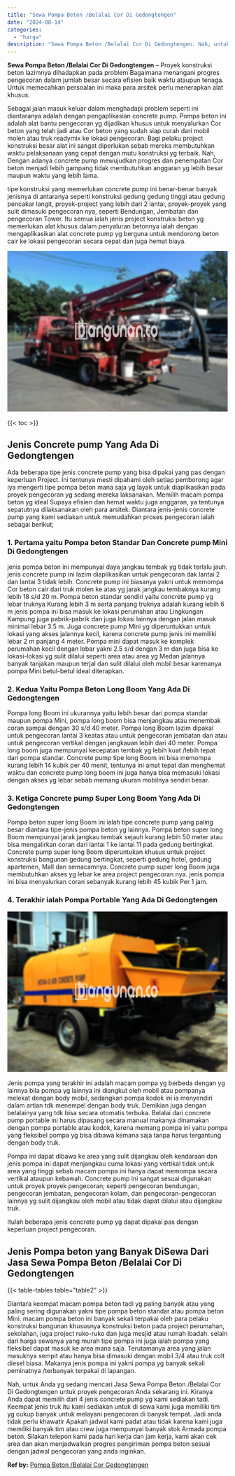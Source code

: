 ```yaml
---
title: "Sewa Pompa Beton /Belalai Cor Di Gedongtengen"
date: "2024-08-14"
categories: 
  - "harga"
description: "Sewa Pompa Beton /Belalai Cor Di Gedongtengen. Nah, untuk Anda yg sedang mencari Jasa Sewa Pompa Beton /Belalai Cor Di Gedongtengen untuk proyek pengecoran A..."
---
```


**Sewa Pompa Beton /Belalai Cor Di Gedongtengen** – Proyek konstruksi beton lazimnya dihadapkan pada problem Bagaimana menangani progres pengecoran dalam jumlah besar secara efisien baik waktu ataupun tenaga. Untuk memecahkan persoalan ini maka para arsitek perlu menerapkan alat khusus.

Sebagai jalan masuk keluar dalam menghadapi problem seperti ini diantaranya adalah dengan pengaplikasian concrete pump. Pompa beton ini adalah alat bantu pengecoran yg dijadikan khusus untuk menyalurkan Cor beton yang telah jadi atau Cor beton yang sudah siap curah dari mobil molen atau truk readymix ke lokasi pengecoran. Bagi pelaku project konstruksi besar alat ini sangat diperlukan sebab mereka membutuhkan waktu pelaksanaan yang cepat dengan mutu konstruksi yg terbaik. Nah, Dengan adanya concrete pump mewujudkan progres dan penempatan Cor beton menjadi lebih gampang tidak membutuhkan anggaran yg lebih besar maupun waktu yang lebih lama.

tipe konstruksi yang memerlukan concrete pump ini benar-benar banyak jenisnya di antaranya seperti konstruksi gedung gedung tinggi atau gedung pencakar langit, proyek-project yang lebih dari 2 lantai, proyek-proyek yang sulit dimasuki pengecoran nya, seperti Bendungan, Jembatan dan pengecoran Tower. Itu semua ialah jenis project konstruksi beton yg memerlukan alat khusus dalam penyaluran betonnya ialah dengan mengaplikasikan alat concrete pump yg berguna untuk mendorong beton cair ke lokasi pengecoran secara cepat dan juga hemat biaya.

![Sewa Pompa Beton /Belalai Cor Di Gedongtengen](/images/sewa-concrete-pump-03.png)

{{< toc >}}

## Jenis Concrete pump Yang Ada Di Gedongtengen

Ada beberapa tipe jenis concrete pump yang bisa dipakai yang pas dengan keperluan Project. Ini tentunya mesti dipahami oleh setiap pemborong agar iya mengerti tipe pompa beton mana saja yg layak untuk diaplikasikan pada proyek pengecoran yg sedang mereka laksanakan. Memilih macam pompa beton yg ideal Supaya efisien dan hemat waktu juga anggaran, ya tentunya sepatutnya dilaksanakan oleh para arsitek. Diantara jenis-jenis concrete pump yang kami sediakan untuk memudahkan proses pengecoran ialah sebagai berikut;

### 1\. Pertama yaitu Pompa beton Standar Dan Concrete pump Mini Di Gedongtengen

jenis pompa beton ini mempunyai daya jangkau tembak yg tidak terlalu jauh. jenis concrete pump ini lazim diaplikasikan untuk pengecoran dak lantai 2 dan lantai 3 tidak lebih. Concrete pump ini biasanya yakni untuk memompa Cor beton cair dari truk molen ke atas yg jarak jangkau tembaknya kurang lebih 18 s/d 20 m. Pompa beton standar sendiri yaitu concrete pump yg lebar truknya Kurang lebih 3 m serta panjang truknya adalah kurang lebih 6 m jenis pompa ini bisa masuk ke lokasi perumahan atau Lingkungan Kampung juga pabrik-pabrik dan juga lokasi lainnya dengan jalan masuk minimal lebar 3.5 m. Juga concrete pump Mini yg diperuntukkan untuk lokasi yang akses jalannya kecil, karena concrete pump jenis ini memiliki lebar 2 m panjang 4 meter. Pompa mini dapat masuk ke komplek perumahan kecil dengan lebar yakni 2.5 s/d dengan 3 m dan juga bisa ke lokasi-lokasi yg sulit dilalui seperti area atau area yg Medan jalannya banyak tanjakan maupun terjal dan sulit dilalui oleh mobil besar karenanya pompa Mini betul-betul ideal diterapkan.

### 2\. Kedua Yaitu Pompa Beton Long Boom Yang Ada Di Gedongtengen

Pompa long Boom ini ukurannya yaitu lebih besar dari pompa standar maupun pompa Mini, pompa long boom bisa menjangkau atau menembak coran sampai dengan 30 s/d 40 meter. Pompa long Boom lazim dipakai untuk pengecoran lantai 3 keatas atau untuk pengecoran jembatan dan atau untuk pengecoran vertikal dengan jangkauan lebih dari 40 meter. Pompa long boom juga mempunyai kecepatan tembak yg lebih kuat /lebih tepat dari pompa standar. Concrete pump tipe long Boom ini bisa memompa kurang lebih 14 kubik per 40 menit, tentunya ini amat tepat dan menghemat waktu dan concrete pump long boom ini juga hanya bisa memasuki lokasi dengan akses yg lebar sebab memang ukuran mobilnya sendiri besar.

### 3\. Ketiga Concrete pump Super Long Boom Yang Ada Di Gedongtengen

Pompa beton super long Boom ini ialah tipe concrete pump yang paling besar diantara tipe-jenis pompa beton yg lainnya. Pompa beton super long Boom mempunyai jarak jangkau tembak sejauh kurang lebih 50 meter atau bisa mengalirkan coran dari lantai 1 ke lantai 11 pada gedung bertingkat. Concrete pump super long Boom diperuntukan khusus untuk project konstruksi bangunan gedung bertingkat, seperti gedung hotel, gedung apartemen, Mall dan semacamnya. Concrete pump super long Boom juga membutuhkan akses yg lebar ke area project pengecoran nya. jenis pompa ini bisa menyalurkan coran sebanyak kurang lebih 45 kubik Per 1 jam.

### 4\. Terakhir ialah Pompa Portable Yang Ada Di Gedongtengen

![Sewa Pompa Beton /Belalai Cor Di Gedongtengen](/images/sewa-concrete-pump-08.png)

Jenis pompa yang terakhir ini adalah macam pompa yg berbeda dengan yg lainnya bila pompa yg lainnya ini diangkut oleh mobil atau pompanya melekat dengan body mobil, sedangkan pompa kodok ini ia menyendiri dalam artian tdk menempel dengan body truk. Demikian juga dengan belalainya yang tdk bisa secara otomatis terbuka. Belalai dari concrete pump portable ini harus dipasang secara manual makanya dinamakan dengan pompa portable atau kodok, karena memang pompa ini yaitu pompa yang fleksibel pompa yg bisa dibawa kemana saja tanpa harus tergantung dengan body truk.

Pompa ini dapat dibawa ke area yang sulit dijangkau oleh kendaraan dan jenis pompa ini dapat menjangkau cuma lokasi yang vertikal tidak untuk area yang tinggi sebab macam pompa ini hanya dapat memompa secara vertikal ataupun kebawah. Concrete pump ini sangat sesuai digunakan untuk proyek proyek pengecoran; seperti pengecoran bendungan, pengecoran jembatan, pengecoran kolam, dan pengecoran-pengecoran lainnya yg sulit dijangkau oleh mobil atau tidak dapat dilalui atau dijangkau truk.

Itulah beberapa jenis concrete pump yg dapat dipakai pas dengan keperluan project pengecoran.

## Jenis Pompa beton yang Banyak DiSewa Dari Jasa Sewa Pompa Beton /Belalai Cor Di Gedongtengen

{{< table-tables table="table2" >}}

Diantara keempat macam pompa beton tadi yg paling banyak atau yang paling sering digunakan yakni tipe pompa beton standar atau pompa beton Mini. macam pompa beton ini banyak sekali terpakai oleh para pelaku konstruksi bangunan khususnya konstruksi beton pada project perumahan, sekolahan, juga project ruko-ruko dan juga mesjid atau rumah ibadah. selain dari harga sewanya yang murah tipe pompa ini juga ialah pompa yang fleksibel dapat masuk ke area mana saja. Terutamanya area yang jalan masuknya sempit atau hanya bisa dimasuki dengan mobil 3/4 atau truk colt diesel biasa. Makanya jenis pompa ini yakni pompa yg banyak sekali peminatnya /terbanyak terpakai di lapangan.

Nah, untuk Anda yg sedang mencari Jasa Sewa Pompa Beton /Belalai Cor Di Gedongtengen untuk proyek pengecoran Anda sekarang ini. Kiranya Anda dapat memilih dari 4 jenis concrete pump yg kami sediakan tadi. Keempat jenis truk itu kami sediakan untuk di sewa kami juga memiliki tim yg cukup banyak untuk melayani pengecoran di banyak tempat. Jadi anda tidak perlu khawatir Apakah jadwal kami padat atau tidak karena kami juga memiliki banyak tim atau crew juga mempunyai banyak stok Armada pompa beton. Silakan telepon kami pada hari kerja dan jam kerja, kami akan cek area dan akan menjadwalkan progres pengiriman pompa beton sesuai dengan jadwal pengecoran yang anda inginkan.

**Ref by:** [Pompa Beton /Belalai Cor Gedongtengen](https://id.wikipedia.org/wiki/Pompa)
